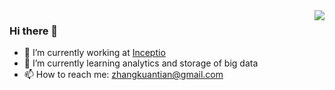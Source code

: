 <img align="right" src="[https://github-readme-stats.vercel.app/api?username=zhangkuantian&show_icons=true&theme=radical&include_all_commits=true](https://github-readme-stats.vercel.app/api?username=zhangkuantian&show_icons=true&theme=radical&include_all_commits=true)" />

### Hi there 👋

- 🔭 I’m currently working at [Inceptio](https://en.inceptio.ai/)
- 🌱 I’m currently learning analytics and storage of big data
- 📫 How to reach me: zhangkuantian@gmail.com
